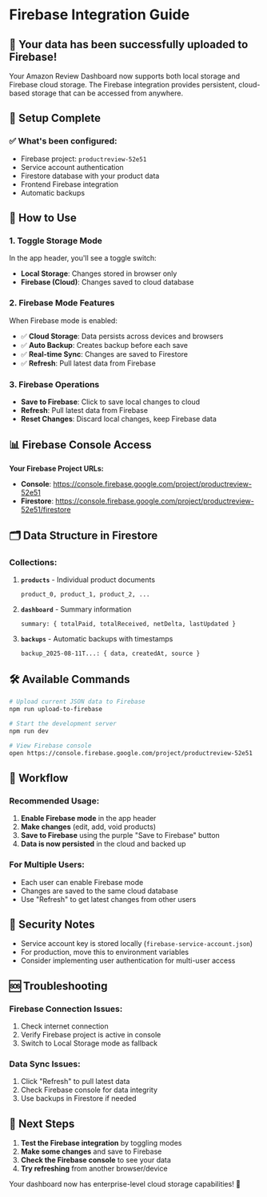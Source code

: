 # Firebase Integration Guide

## 🎉 Your data has been successfully uploaded to Firebase!

Your Amazon Review Dashboard now supports both local storage and Firebase cloud storage. The Firebase integration provides persistent, cloud-based storage that can be accessed from anywhere.

## 🔧 Setup Complete

### ✅ What's been configured:
- Firebase project: `productreview-52e51`
- Service account authentication
- Firestore database with your product data
- Frontend Firebase integration
- Automatic backups

## 🚀 How to Use

### 1. **Toggle Storage Mode**
In the app header, you'll see a toggle switch:
- **Local Storage**: Changes stored in browser only
- **Firebase (Cloud)**: Changes saved to cloud database

### 2. **Firebase Mode Features**
When Firebase mode is enabled:
- ✅ **Cloud Storage**: Data persists across devices and browsers
- ✅ **Auto Backup**: Creates backup before each save
- ✅ **Real-time Sync**: Changes are saved to Firestore
- ✅ **Refresh**: Pull latest data from Firebase

### 3. **Firebase Operations**
- **Save to Firebase**: Click to save local changes to cloud
- **Refresh**: Pull latest data from Firebase
- **Reset Changes**: Discard local changes, keep Firebase data

## 📊 Firebase Console Access

**Your Firebase Project URLs:**
- **Console**: https://console.firebase.google.com/project/productreview-52e51
- **Firestore**: https://console.firebase.google.com/project/productreview-52e51/firestore

## 🗂️ Data Structure in Firestore

### Collections:
1. **`products`** - Individual product documents
   ```
   product_0, product_1, product_2, ...
   ```

2. **`dashboard`** - Summary information
   ```
   summary: { totalPaid, totalReceived, netDelta, lastUpdated }
   ```

3. **`backups`** - Automatic backups with timestamps
   ```
   backup_2025-08-11T...: { data, createdAt, source }
   ```

## 🛠️ Available Commands

```bash
# Upload current JSON data to Firebase
npm run upload-to-firebase

# Start the development server
npm run dev

# View Firebase console
open https://console.firebase.google.com/project/productreview-52e51
```

## 🔄 Workflow

### **Recommended Usage:**
1. **Enable Firebase mode** in the app header
2. **Make changes** (edit, add, void products)
3. **Save to Firebase** using the purple "Save to Firebase" button
4. **Data is now persisted** in the cloud and backed up

### **For Multiple Users:**
- Each user can enable Firebase mode
- Changes are saved to the same cloud database
- Use "Refresh" to get latest changes from other users

## 🔐 Security Notes

- Service account key is stored locally (`firebase-service-account.json`)
- For production, move this to environment variables
- Consider implementing user authentication for multi-user access

## 🆘 Troubleshooting

### **Firebase Connection Issues:**
1. Check internet connection
2. Verify Firebase project is active in console
3. Switch to Local Storage mode as fallback

### **Data Sync Issues:**
1. Click "Refresh" to pull latest data
2. Check Firebase console for data integrity
3. Use backups in Firestore if needed

## 🎯 Next Steps

1. **Test the Firebase integration** by toggling modes
2. **Make some changes** and save to Firebase
3. **Check the Firebase console** to see your data
4. **Try refreshing** from another browser/device

Your dashboard now has enterprise-level cloud storage capabilities! 🌟
